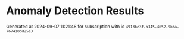 # Anomaly Detection Results


<sup>Generated at 2024-09-07 11:21:48 for subscription with id `4913be3f-a345-4652-9bba-767418dd25e3`</sup>
